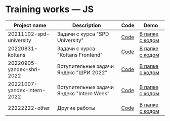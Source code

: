 # Training works — JS

| Project name                | Description                                | Code                                                                                        | Demo                                                                                                   |
|-----------------------------|--------------------------------------------|---------------------------------------------------------------------------------------------|--------------------------------------------------------------------------------------------------------|
| 20211102-spd-university     | Задачи с курса "SPD University"            | [Code](https://github.com/hisbvdis/training-works-js/tree/main/20211102-spd-university)     | [В папке с кодом](https://github.com/hisbvdis/training-works-js/tree/main/20211102-spd-university)     |
| 20220831-kottans            | Задачи с курса "Kottans Frontend"          | [Code](https://github.com/hisbvdis/training-works-js/tree/main/20220831-kottans)            | [В папке с кодом](https://github.com/hisbvdis/training-works-js/tree/main/20220831-kottans)            |
| 20220905-yandex-shri-2022   | Вступительные задачи Яндекс "ШРИ 2022"     | [Code](https://github.com/hisbvdis/training-works-js/tree/main/20220905-yandex-shri-2022)   | [В папке с кодом](https://github.com/hisbvdis/training-works-js/tree/main/20220905-yandex-shri-2022)   |
| 20221007-yandex-intern-2022 | Вступительные задачи Яндекс "Intern Week"  | [Code](https://github.com/hisbvdis/training-works-js/tree/main/20221007-yandex-intern-2022) | [В папке с кодом](https://github.com/hisbvdis/training-works-js/tree/main/20221007-yandex-intern-2022) |
| 22222222-other              | Другие работы                              | [Code](https://github.com/hisbvdis/training-works-js/tree/main/22222222-other)              | [В папке с кодом](https://github.com/hisbvdis/training-works-js/tree/main/22222222-other)              |
